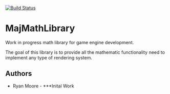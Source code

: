 [![Build Status](https://travis-ci.org/Majoolwip/MajMathLibrary.svg?branch=master)](https://travis-ci.org/Majoolwip/MajMathLibrary)

# MajMathLibrary
Work in progress math library for game engine development.

The goal of this library is to provide all the mathematic functionality need to implement any type of rendering system.

## Authors
* Ryan Moore - ***Inital Work
